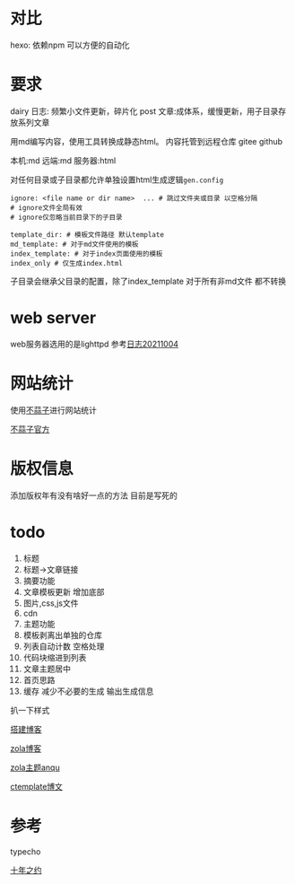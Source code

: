 # 对比
hexo: 依赖npm 可以方便的自动化

# 要求
dairy 日志: 频繁小文件更新，碎片化
post 文章:成体系，缓慢更新，用子目录存放系列文章


用md编写内容，使用工具转换成静态html。
内容托管到远程仓库 gitee github

本机:md
远端:md
服务器:html

对任何目录或子目录都允许单独设置html生成逻辑`gen.config`
```
ignore: <file name or dir name>  ... # 跳过文件夹或目录 以空格分隔
# ignore文件全局有效
# ignore仅忽略当前目录下的子目录

template_dir: # 模板文件路径 默认template
md_template: # 对于md文件使用的模板
index_template: # 对于index页面使用的模板
index_only # 仅生成index.html
```
子目录会继承父目录的配置，除了index_template
对于所有非md文件 都不转换

# web server
web服务器选用的是lighttpd
参考[日志20211004](/dairy/20211004.md)

# 网站统计
使用[不蒜子](http://busuanzi.ibruce.info/)进行网站统计

[不蒜子官方](http://ibruce.info/)

# 版权信息
添加版权年有没有啥好一点的方法
目前是写死的



# todo
1. 标题
2. 标题->文章链接
3. 摘要功能
4. 文章模板更新 增加底部
5. 图片,css,js文件
6. cdn
7. 主题功能
8. 模板剥离出单独的仓库
9. 列表自动计数 空格处理
10. 代码块缩进到列表
11. 文章主题居中
12. 首页思路
13. 缓存 减少不必要的生成 输出生成信息

扒一下样式

[搭建博客](https://www.cnblogs.com/jie-fang/p/13445913.html)

[zola博客](https://caiye.one/zola-quick-start/)

[zola主题anqu](https://github.com/zbrox/anpu-zola-theme)

[ctemplate博文](https://www.cnblogs.com/qinwanlin/p/5113228.html)

# 参考
typecho

[十年之约](https://www.foreverblog.cn/about.html)

